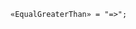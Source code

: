 <!-- This file is generated automatically by infrastructure scripts. Please don't edit by hand. -->

```{ .ebnf .slang-ebnf #EqualGreaterThan }
«EqualGreaterThan» = "=>";
```
